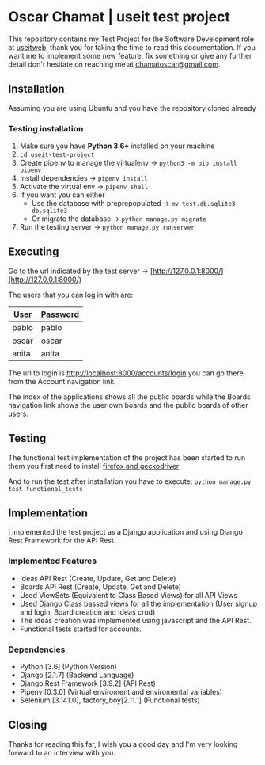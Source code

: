 # Oscar Chamat | useit test project

This repository contains my Test Project for the Software Development role at
[useitweb](https://www.useitweb.com), thank you for taking the time to read this documentation.
If you want me to implement some new feature, fix something or give any further detail don't hesitate on reaching me at chamatoscar@gmail.com.

## Installation
Assuming you are using Ubuntu and you have the repository cloned already

### Testing installation
1) Make sure you have **Python 3.6+** installed on your machine
2) `cd useit-test-project`
3) Create pipenv to manage the virtualenv -> `python3 -m pip install pipenv`
4) Install dependencies -> `pipenv install`
5) Activate the virtual env -> `pipenv shell`
5) If you want you can either
    * Use the database with preprepopulated -> `mv test.db.sqlite3 db.sqlite3`
    * Or migrate the database -> `python manage.py migrate`
6) Run the testing server -> `python manage.py runserver`

## Executing 
Go to the url indicated by the test server -> [http://127.0.0.1:8000/](http://127.0.0.1:8000/)

The users that you can log in with are:

| User  | Password |
|-------|----------|
| pablo | pablo    |
| oscar | oscar    |
| anita | anita    |

The url to login is [http://localhost:8000/accounts/login](http://localhost:8000/accounts/login) you can go there from the Account navigation link.

The index of the applications shows all the public boards while the Boards navigation link shows the user own boards and the public boards of other users.

## Testing
The functional test implementation of the project has been started to run them you first need to install [firefox and geckodriver](http://www.obeythetestinggoat.com/book/pre-requisite-installations.html#firefox_gecko)

And to run the test after installation you have to execute:
`python manage.py test functional_tests`

## Implementation
I implemented the test project as a Django application and using Django Rest Framework for the API Rest.

### Implemented Features
* Ideas API Rest (Create, Update, Get and Delete)
* Boards API Rest (Create, Update, Get and Delete)
* Used ViewSets (Equivalent to Class Based Views) for all API Views
* Used Django Class bassed views for all the implementation (User signup and login, Board creation and Ideas crud)
* The ideas creation was implemented using javascript and the API Rest.
* Functional tests started for accounts.

### Dependencies
* Python [3.6] (Python Version)
* Django [2.1.7] (Backend Language)
* Django Rest Framework [3.9.2] (API Rest)
* Pipenv [0.3.0] (Virtual enviroment and enviromental variables)
* Selenium [3.141.0], factory_boy[2.11.1] (Functional tests)

## Closing
Thanks for reading this far, I wish you a good day and I'm very looking forward to an interview with you.